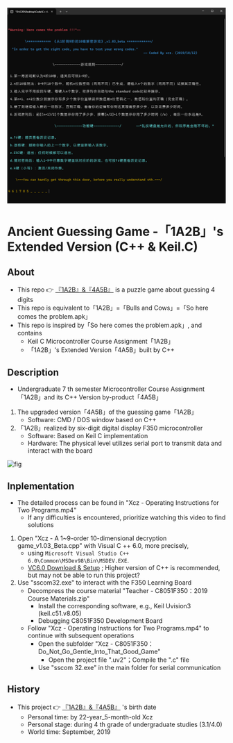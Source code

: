 ![fig](https://raw.githubusercontent.com/ChenZhu-Xie/1A2B_3C_4A5B/master/img/cover_2.png "「4A5B」with C++")

# Ancient Guessing Game -「1A2B」's Extended Version (C++ & Keil.C)

## About
* This repo 👉 [『1A2B』&『4A5B』](https://github.com/ChenZhu-Xie/1A2B_3C_4A5B) is a puzzle game about guessing 4 digits
* This repo is equivalent to「1A2B」=「Bulls and Cows」=「So here comes the problem.apk」
* This repo is inspired by「So here comes the problem.apk」, and contains
    * Keil C Microcontroller Course Assignment「1A2B」
    * 「1A2B」's Extended Version「4A5B」built by C++

## Description
* Undergraduate 7 th semester Microcontroller Course Assignment「1A2B」and its C++ Version by-product「4A5B」
1. The upgraded version「4A5B」of the guessing game「1A2B」
    * Software: CMD / DOS window based on C++
2. 「1A2B」realized by six-digit digital display F350 microcontroller
    * Software: Based on Keil C implementation
    * Hardware: The physical level utilizes serial port to transmit data and interact with the board

![fig](https://raw.githubusercontent.com/ChenZhu-Xie/1A2B_3C_4A5B/master/img/cover_1.png "「1A2B」with Keil.C")

## Inplementation
* The detailed process can be found in "Xcz - Operating Instructions for Two Programs.mp4"
    * If any difficulties is encountered, prioritize watching this video to find solutions
1. Open "Xcz - A 1~9-order 10-dimensional decryption game_v1.03_Beta.cpp" with Visual C ++ 6.0, more precisely, 
    * using `Microsoft Visual Studio C++ 6.0\Common\MSDev98\Bin\MSDEV.EXE`.
    * [VC6.0 Download & Setup](https://mp.weixin.qq.com/s/6YNbpj6RlCNh9zZd5K1wQA) ; Higher version of C++ is recommended, but may not be able to run this project?
2. Use "sscom32.exe" to interact with the F350 Learning Board
    * Decompress the course material "Teacher - C8051F350：2019 Course Materials.zip"
        * Install the corresponding software, e.g., Keil Uvision3 (keil.c51.v8.05)
        * Debugging C8051F350 Development Board
    * Follow "Xcz - Operating Instructions for Two Programs.mp4" to continue with subsequent operations
        * Open the subfolder "Xcz - C8051F350：Do_Not_Go_Gentle_Into_That_Good_Game"
            * Open the project file ".uv2"；Compile the ".c" file
        * Use "sscom 32.exe" in the main folder for serial communication

## History
* This project 👉 [『1A2B』&『4A5B』](https://github.com/ChenZhu-Xie/1A2B_3C_4A5B) 's birth date
    * Personal time: by 22-year_5-month-old Xcz
    * Personal stage: during 4 th grade of undergraduate studies (3.1/4.0)
    * World time: September, 2019

<!-- ## Software Architecture
Software architecture description

## Installation

1.  xxxx
2.  xxxx
3.  xxxx

## Instructions

1.  xxxx
2.  xxxx
3.  xxxx

## Contribution

1.  Fork the repository
2.  Create Feat_xxx branch
3.  Commit your code
4.  Create Pull Request


## Gitee Feature

1.  You can use Readme\_XXX.md to support different languages, such as Readme\_en.md, Readme\_zh.md
2.  Gitee blog [blog.gitee.com](https://blog.gitee.com)
3.  Explore open source project [https://gitee.com/explore](https://gitee.com/explore)
4.  The most valuable open source project [GVP](https://gitee.com/gvp)
5.  The manual of Gitee [https://gitee.com/help](https://gitee.com/help)
6.  The most popular members  [https://gitee.com/gitee-stars/](https://gitee.com/gitee-stars/) -->
